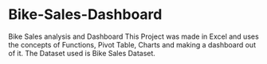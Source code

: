 # Bike-Sales-Dashboard
Bike Sales analysis and Dashboard
This Project was made in Excel and uses the concepts of Functions, Pivot Table, Charts and making a dashboard out of it. The Dataset used is Bike Sales Dataset.
